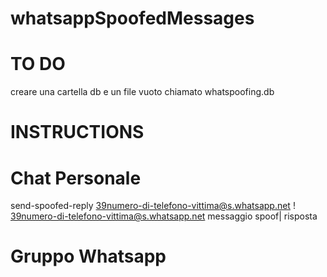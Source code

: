 # whatsappSpoofedMessages

# TO DO
creare una cartella db e un file vuoto chiamato whatspoofing.db

# INSTRUCTIONS
# Chat Personale
send-spoofed-reply 39numero-di-telefono-vittima@s.whatsapp.net ! 39numero-di-telefono-vittima@s.whatsapp.net  messaggio spoof| risposta
# Gruppo Whatsapp

